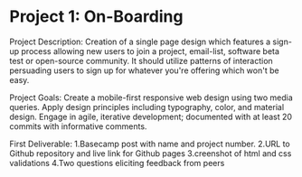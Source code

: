 # Project 1: On-Boarding

Project Description: Creation of a single page design which features a sign-up process allowing new users to join a project, email-list, software beta test or open-source community. It should utilize patterns of interaction persuading users to sign up for whatever you're offering which won't be easy.

Project Goals:
Create a mobile-first responsive web design using two media queries.
Apply design principles including typography, color, and material design.
Engage in agile, iterative development; documented with at least 20 commits with informative comments.

First Deliverable:
1.Basecamp post with name and project number.
2.URL to Github repository and live link for Github pages
3.creenshot of html and css validations
4.Two questions eliciting feedback from peers


